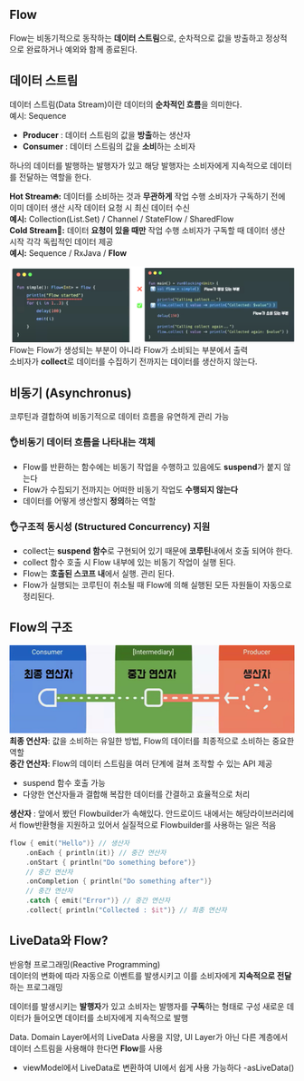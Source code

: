 ## Flow
Flow는 비동기적으로 동작하는 **데이터 스트림**으로, 순차적으로 값을 방출하고 정상적으로 완료하거나 예외와 함께 종료된다.

## 데이터 스트림
데이터 스트림(Data Stream)이란 데이터의 **순차적인 흐름**을 의미한다.\
예시: Sequence

+ **Producer** : 데이터 스트림의 값을 **방출**하는 생산자
+ **Consumer** : 데이터 스트림의 값을 **소비**하는 소비자

하나의 데이터를 발행하는 발행자가 있고 해당 발행자는 소비자에게 지속적으로 데이터를 전달하는 역할을 한다.

**Hot Stream🔥:** 데이터를 소비하는 것과 **무관하게** 작업 수행 소비자가 구독하기 전에 이미 데이터 생산 시작 데이터 요청 시 최신 데이터 수신\
**예시:** Collection(List.Set) / Channel / StateFlow / SharedFlow\
**Cold Stream🥶:** 데이터 **요청이 있을 때만** 작업 수행 소비자가 구독할 때 데이터 생산 시작 각각 독립적인 데이터 제공\
**예시:** Sequence / RxJava / **Flow**

![alt text](image.png)
Flow는 Flow가 생성되는 부분이 아니라 Flow가 소비되는 부분에서 출력\
소비자가 **collect**로 데이터를 수집하기 전까지는 데이터를 생산하지 않는다.

## 비동기 (Asynchronus)
코루틴과 결합하여 비동기적으로 데이터 흐름을 유연하게 관리 가능
### 👌비동기 데이터 흐름을 나타내는 객체
+ Flow를 반환하는 함수에는 비동기 작업을 수행하고 있음에도 **suspend**가 붙지 않는다
+ Flow가 수집되기 전까지는 어떠한 비동기 작업도 **수행되지 않는다**
+ 데이터를 어떻게 생산할지 **정의**하는 역할
### 👌구조적 동시성 (Structured Concurrency) 지원
+ collect는 **suspend 함수**로 구현되어 있기 때문에 **코루틴**내에서 호출 되어야 한다.
+ collect 함수 호출 시 Flow 내부에 있는 비동기 작업이 실행 된다.
+ Flow는 **호출된 스코프 내**에서 실행. 관리 된다.
+ Flow가 실행되는 코루틴이 취소될 때 Flow에 의해 실행된 모든 자원들이 자동으로 정리된다.

## Flow의 구조
![alt text](image-1.png)
**최종 연산자**: 값을 소비하는 유일한 방법, Flow의 데이터를 최종적으로 소비하는 중요한 역할\
**중간 연산자**: Flow의 데이터 스트림을 여러 단계에 걸쳐 조작할 수 있는 API 제공
+ suspend 함수 호출 가능
+ 다양한 연산자들과 결합해 복잡한 데이터를 간결하고 효율적으로 처리

**생산자** : 앞에서 봤던 Flowbuilder가 속해있다. 안드로이드 내에서는 해당라이브러리에서 flow반환형을 지원하고 있어서 실질적으로 Flowbuilder를 사용하는 일은 적음

```kotlin
flow { emit("Hello")} // 생산자
    .onEach { println(it)} // 중간 연산자
    .onStart { println("Do something before")} 
    // 중간 연산자
    .onCompletion { println("Do something after")} 
    // 중간 연산자
    .catch { emit("Error")} // 중간 연산자
    .collect{ println("Collected : $it")} // 최종 연산자
```

## LiveData와 Flow?
반응형 프로그래밍(Reactive Programming)\
데이터의 변화에 따라 자동으로 이벤트를 발생시키고 이를 소비자에게 **지속적으로 전달**하는 프로그래밍

데이터를 발생시키는 **발행자**가 있고 소비자는 발행자를 **구독**하는 형태로 구성 새로운 데이터가 들어오면 데이터를 소비자에게 지속적으로 발행

Data. Domain Layer에서의 LiveData 사용을 지양, UI Layer가 아닌 다른 계층에서 데이터 스트림을 사용해야 한다면 **Flow**를 사용
+ viewModel에서 LiveData로 변환하여 UI에서 쉽게 사용 가능하다 -asLiveData()